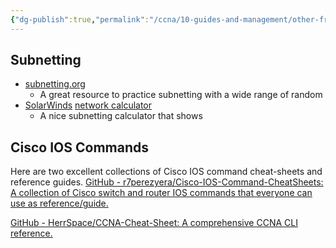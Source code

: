 ```yaml
---
{"dg-publish":true,"permalink":"/ccna/10-guides-and-management/other-free-sources/","created":"2023-11-08T14:48:59.000-08:00","updated":"2023-11-24T20:17:43.000-08:00"}
---
```


## Subnetting
- [subnetting.org](https://subnetting.org/)
	- A great resource to practice subnetting with a wide range of random 
- [SolarWinds](https://www.wired.com/story/the-untold-story-of-solarwinds-the-boldest-supply-chain-hack-ever/) [network calculator](https://www.solarwinds.com/free-tools/advanced-subnet-calculator)
	- A nice subnetting calculator that shows

## Cisco IOS Commands
Here are two excellent collections of Cisco IOS command cheat-sheets and reference guides. 
[GitHub - r7perezyera/Cisco-IOS-Command-CheatSheets: A collection of Cisco switch and router IOS commands that everyone can use as reference/guide.](https://github.com/r7perezyera/Cisco-IOS-Command-CheatSheets)

[GitHub - HerrSpace/CCNA-Cheat-Sheet: A comprehensive CCNA CLI reference.](https://github.com/HerrSpace/CCNA-Cheat-Sheet)
